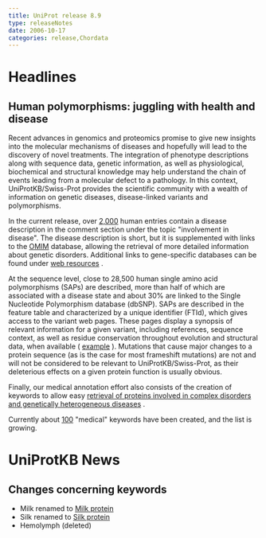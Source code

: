 ```yaml
---
title: UniProt release 8.9
type: releaseNotes
date: 2006-10-17
categories: release,Chordata
---
```


# Headlines

## Human polymorphisms: juggling with health and disease

Recent advances in genomics and proteomics promise to give new insights into the molecular mechanisms of diseases and hopefully will lead to the discovery of novel treatments. The integration of phenotype descriptions along with sequence data, genetic information, as well as physiological, biochemical and structural knowledge may help understand the chain of events leading from a molecular defect to a pathology. In this context, UniProtKB/Swiss-Prot provides the scientific community with a wealth of information on genetic diseases, disease-linked variants and polymorphisms.

In the current release, over [2,000](https://www.uniprot.org/uniprotkb?query=topic:disease+organism_id:9606) human entries contain a disease description in the comment section under the topic "involvement in disease". The disease description is short, but it is supplemented with links to the [OMIM](http://www.ncbi.nlm.nih.gov/entrez/query.fcgi?db=OMIM) database, allowing the retrieval of more detailed information about genetic disorders. Additional links to gene-specific databases can be found under [web resources](https://www.uniprot.org/uniprotkb/P04637#section_web) .

At the sequence level, close to 28,500 human single amino acid polymorphisms (SAPs) are described, more than half of which are associated with a disease state and about 30% are linked to the Single Nucleotide Polymorphism database (dbSNP). SAPs are described in the feature table and characterized by a unique identifier (FTId), which gives access to the variant web pages. These pages display a synopsis of relevant information for a given variant, including references, sequence context, as well as residue conservation throughout evolution and structural data, when available ( [example](http://expasy.org/cgi-bin/get-sprot-variant.pl?VAR_004939) ). Mutations that cause major changes to a protein sequence (as is the case for most frameshift mutations) are not and will not be considered to be relevant to UniProtKB/Swiss-Prot, as their deleterious effects on a given protein function is usually obvious.

Finally, our medical annotation effort also consists of the creation of keywords to allow easy [retrieval of proteins involved in complex disorders and genetically heterogeneous diseases](https://www.uniprot.org/uniprotkb?query=&by=keyword&parent=9995) .

Currently about [100](https://www.uniprot.org/keywords/KW-9995) "medical" keywords have been created, and the list is growing.

# UniProtKB News

## Changes concerning keywords

- Milk renamed to [Milk protein](https://www.uniprot.org/keywords/KW-0494)
- Silk renamed to [Silk protein](https://www.uniprot.org/keywords/KW-0737)
- Hemolymph (deleted)
